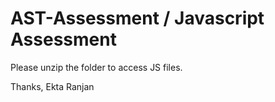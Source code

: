 # AST-Assessment / Javascript Assessment

Please unzip the folder to access JS files.

Thanks,
Ekta Ranjan
